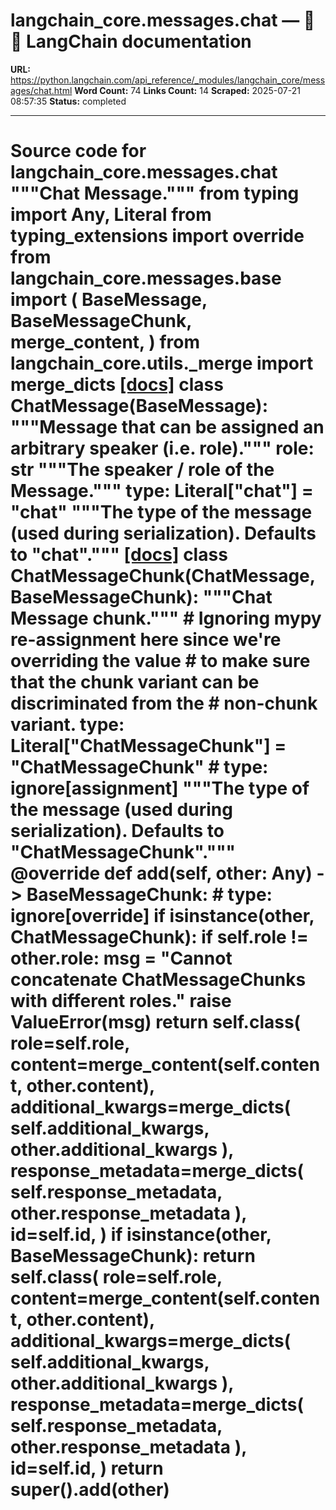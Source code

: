 # langchain_core.messages.chat — 🦜🔗 LangChain  documentation

**URL:** https://python.langchain.com/api_reference/_modules/langchain_core/messages/chat.html
**Word Count:** 74
**Links Count:** 14
**Scraped:** 2025-07-21 08:57:35
**Status:** completed

---

# Source code for langchain\_core.messages.chat               """Chat Message."""          from typing import Any, Literal          from typing_extensions import override          from langchain_core.messages.base import (         BaseMessage,         BaseMessageChunk,         merge_content,     )     from langchain_core.utils._merge import merge_dicts                              [[docs]](https://python.langchain.com/api_reference/core/messages/langchain_core.messages.chat.ChatMessage.html#langchain_core.messages.chat.ChatMessage)     class ChatMessage(BaseMessage):         """Message that can be assigned an arbitrary speaker (i.e. role)."""              role: str         """The speaker / role of the Message."""              type: Literal["chat"] = "chat"         """The type of the message (used during serialization). Defaults to "chat"."""                                             [[docs]](https://python.langchain.com/api_reference/core/messages/langchain_core.messages.chat.ChatMessageChunk.html#langchain_core.messages.chat.ChatMessageChunk)     class ChatMessageChunk(ChatMessage, BaseMessageChunk):         """Chat Message chunk."""              # Ignoring mypy re-assignment here since we're overriding the value         # to make sure that the chunk variant can be discriminated from the         # non-chunk variant.         type: Literal["ChatMessageChunk"] = "ChatMessageChunk"  # type: ignore[assignment]         """The type of the message (used during serialization).         Defaults to "ChatMessageChunk"."""              @override         def __add__(self, other: Any) -> BaseMessageChunk:  # type: ignore[override]             if isinstance(other, ChatMessageChunk):                 if self.role != other.role:                     msg = "Cannot concatenate ChatMessageChunks with different roles."                     raise ValueError(msg)                      return self.__class__(                     role=self.role,                     content=merge_content(self.content, other.content),                     additional_kwargs=merge_dicts(                         self.additional_kwargs, other.additional_kwargs                     ),                     response_metadata=merge_dicts(                         self.response_metadata, other.response_metadata                     ),                     id=self.id,                 )             if isinstance(other, BaseMessageChunk):                 return self.__class__(                     role=self.role,                     content=merge_content(self.content, other.content),                     additional_kwargs=merge_dicts(                         self.additional_kwargs, other.additional_kwargs                     ),                     response_metadata=merge_dicts(                         self.response_metadata, other.response_metadata                     ),                     id=self.id,                 )             return super().__add__(other)